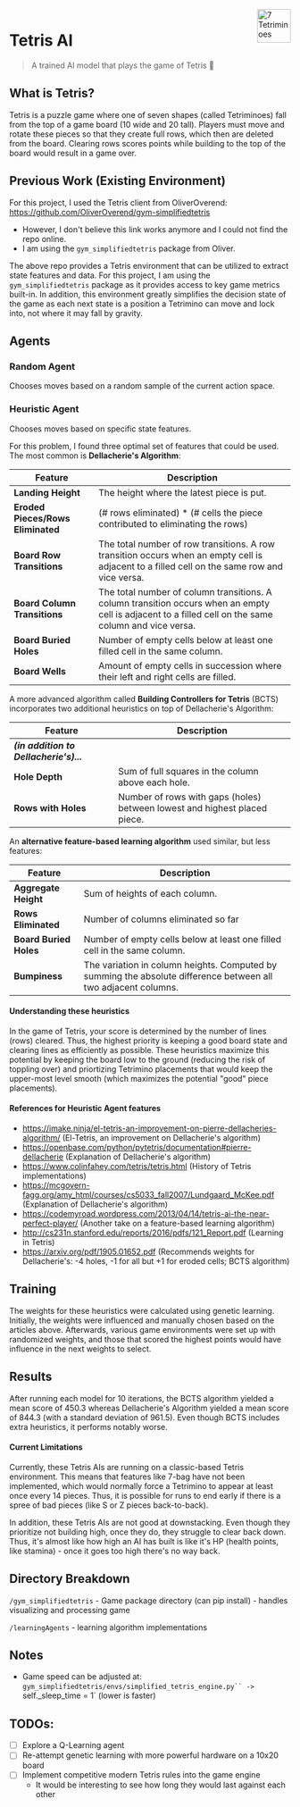 <a href="https://en.wikipedia.org/wiki/Tetris">
    <img src="https://upload.wikimedia.org/wikipedia/commons/thumb/3/39/Tetrominoes_IJLO_STZ_Worlds.svg/440px-Tetrominoes_IJLO_STZ_Worlds.svg.png" alt="7 Tetriminoes" title="Tetriminoes" align="right" height="60" />
</a>

# Tetris AI
> A trained AI model that plays the game of Tetris 🧩

## What is Tetris?
Tetris is a puzzle game where one of seven shapes (called Tetriminoes) fall from the top of a game board (10 wide and 20 tall). Players must move and rotate these pieces so that they create full rows, which then are deleted from the board. Clearing rows scores points while building to the top of the board would result in a game over.

## Previous Work (Existing Environment)

For this project, I used the Tetris client from OliverOverend:
https://github.com/OliverOverend/gym-simplifiedtetris
- However, I don't believe this link works anymore and I could not find the repo online.
- I am using the `gym_simplifiedtetris` package from Oliver.

The above repo provides a Tetris environment that can be utilized to extract state features and data. For this project, I am using the `gym_simplifiedtetris` package as it provides access to key game metrics built-in. In addition, this environment greatly simplifies the decision state of the game as each next state is a position a Tetrimino can move and lock into, not where it may fall by gravity.

## Agents
### Random Agent
Chooses moves based on a random sample of the current action space.

### Heuristic Agent
Chooses moves based on specific state features.

For this problem, I found three optimal set of features that could be used. The most common is **Dellacherie's Algorithm**:

| Feature | Description |
| ------- | ----------- |
| **Landing Height** | The height where the latest piece is put. |
| **Eroded Pieces/Rows Eliminated** | (# rows eliminated) * (# cells the piece contributed to eliminating the rows) |
| **Board Row Transitions** | The total number of row transitions. A row transition occurs when an empty cell is adjacent to a filled cell on the same row and vice versa. |
| **Board Column Transitions**  | The total number of column transitions. A column transition occurs when an empty cell is adjacent to a filled cell on the same column and vice versa. |
| **Board Buried Holes** | Number of empty cells below at least one filled cell in the same column. |
| **Board Wells** | Amount of empty cells in succession where their left and right cells are filled. |

A more advanced algorithm called **Building Controllers for Tetris** (BCTS) incorporates two additional heuristics on top of Dellacherie's Algorithm:

| Feature | Description |
| ------- | ----------- |
| **<i>(in addition to Dellacherie's)...</i>** | |
| **Hole Depth** | Sum of full squares in the column above each hole. |
| **Rows with Holes** | Number of rows with gaps (holes) between lowest and highest placed piece. |

An **alternative feature-based learning algorithm** used similar, but less features:

| Feature | Description |
| ------- | ----------- |
| **Aggregate Height** | Sum of heights of each column. |
| **Rows Eliminated** | Number of columns eliminated so far |
| **Board Buried Holes** | Number of empty cells below at least one filled cell in the same column. |
| **Bumpiness** | The variation in column heights. Computed by summing the absolute difference between all two adjacent columns. |

#### Understanding these heuristics

In the game of Tetris, your score is determined by the number of lines (rows) cleared. Thus, the highest priority is keeping a good board state and clearing lines as efficiently as possible. These heuristics maximize this potential by keeping the board low to the ground (reducing the risk of toppling over) and priortizing Tetrimino placements that would keep the upper-most level smooth (which maximizes the potential "good" piece placements).

#### References for Heuristic Agent features
- https://imake.ninja/el-tetris-an-improvement-on-pierre-dellacheries-algorithm/ (El-Tetris, an improvement on Dellacherie's algorithm)
- https://openbase.com/python/pytetris/documentation#pierre-dellacherie (Explanation of Dellacherie's algorithm)
- https://www.colinfahey.com/tetris/tetris.html (History of Tetris implementations)
- https://mcgovern-fagg.org/amy_html/courses/cs5033_fall2007/Lundgaard_McKee.pdf (Explanation of Dellacherie's algorithm)
- https://codemyroad.wordpress.com/2013/04/14/tetris-ai-the-near-perfect-player/ (Another take on a feature-based learning algorithm)
- http://cs231n.stanford.edu/reports/2016/pdfs/121_Report.pdf (Learning in Tetris)
- https://arxiv.org/pdf/1905.01652.pdf (Recommends weights for Dellacherie's: -4 holes, -1 for all but +1 for eroded cells; BCTS algorithm)

## Training

The weights for these heuristics were calculated using genetic learning. Initially, the weights were influenced and manually chosen based on the articles above. Afterwards, various game environments were set up with randomized weights, and those that scored the highest points would have influence in the next weights to select.

## Results

After running each model for 10 iterations, the BCTS algorithm yielded a mean score of 450.3 whereas Dellacherie's Algorithm yielded a mean score of 844.3 (with a standard deviation of 961.5). Even though BCTS includes extra heuristics, it performs notably worse.

#### Current Limitations

Currently, these Tetris AIs are running on a classic-based Tetris environment. This means that features like 7-bag have not been implemented, which would normally force a Tetrimino to appear at least once every 14 pieces. Thus, it is possible for runs to end early if there is a spree of bad pieces (like S or Z pieces back-to-back).

In addition, these Tetris AIs are not good at downstacking. Even though they prioritize not building high, once they do, they struggle to clear back down. Thus, it's almost like how high an AI has built is like it's HP (health points, like stamina) - once it goes too high there's no way back.

## Directory Breakdown

`/gym_simplifiedtetris` - Game package directory (can pip install)
    - handles visualizing and processing game

`/learningAgents` - learning algorithm implementations

## Notes

- Game speed can be adjusted at:
    `gym_simplifiedtetris/envs/simplified_tetris_engine.py`` -> `self._sleep_time = 1` (lower is faster)

## TODOs:

- [ ] Explore a Q-Learning agent
- [ ] Re-attempt genetic learning with more powerful hardware on a 10x20 board
- [ ] Implement competitive modern Tetris rules into the game engine
    - It would be interesting to see how long they would last against each other
